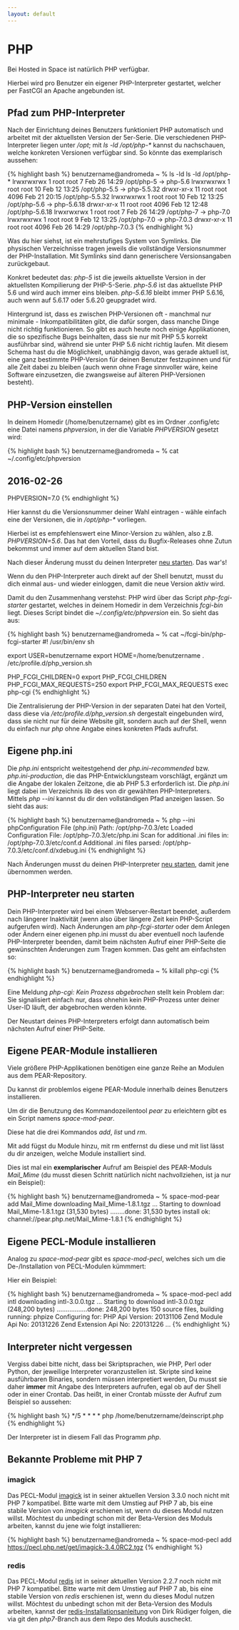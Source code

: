 ```yaml
---
layout: default
---
```

# PHP

Bei Hosted in Space ist natürlich PHP verfügbar.

Hierbei wird pro Benutzer ein eigener PHP-Interpreter gestartet, welcher per FastCGI an Apache angebunden ist.

## Pfad zum PHP-Interpreter

Nach der Einrichtung deines Benutzers funktioniert PHP automatisch und arbeitet mit der aktuellsten Version der 5er-Serie.
Die verschiedenen PHP-Interpreter liegen unter */opt*; mit _ls -ld /opt/php-*_ kannst du
nachschauen, welche konkreten Versionen verfügbar sind. So könnte das exemplarisch aussehen:

{% highlight bash %}
benutzername@andromeda ~ % ls -ld ls -ld /opt/php-*
lrwxrwxrwx  1 root root    7 Feb 26 14:29 /opt/php-5 -> php-5.6
lrwxrwxrwx  1 root root   10 Feb 12 13:25 /opt/php-5.5 -> php-5.5.32
drwxr-xr-x 11 root root 4096 Feb 21 20:15 /opt/php-5.5.32
lrwxrwxrwx  1 root root   10 Feb 12 13:25 /opt/php-5.6 -> php-5.6.18
drwxr-xr-x 11 root root 4096 Feb 12 12:48 /opt/php-5.6.18
lrwxrwxrwx  1 root root    7 Feb 26 14:29 /opt/php-7 -> php-7.0
lrwxrwxrwx  1 root root    9 Feb 12 13:25 /opt/php-7.0 -> php-7.0.3
drwxr-xr-x 11 root root 4096 Feb 26 14:29 /opt/php-7.0.3
{% endhighlight %}

Was du hier siehst, ist ein mehrstufiges System von Symlinks.
Die physischen Verzeichnisse tragen jeweils die vollständige Versionsnummer der PHP-Installation.
Mit Symlinks sind dann generischere Versionsangaben zurückgebaut.

Konkret bedeutet das: *php-5* ist die jeweils aktuellste Version in der aktuellsten Kompilierung der PHP-5-Serie.
*php-5.6* ist das aktuellste PHP 5.6 und wird auch immer eins bleiben.
*php-5.6.16* bleibt immer PHP 5.6.16, auch wenn auf 5.6.17 oder 5.6.20 geupgradet wird.

Hintergrund ist, dass es zwischen PHP-Versionen oft - manchmal nur minimale - Inkompatibilitäten gibt,
die dafür sorgen, dass manche Dinge nicht richtig funktionieren. So gibt es auch heute noch einige Applikationen,
die so spezifische Bugs beinhalten, dass sie nur mit PHP 5.5 korrekt ausführbar sind,
während sie unter PHP 5.6 nicht richtig laufen. Mit diesem Schema hast du die Möglichkeit,
unabhängig davon, was gerade aktuell ist, eine ganz bestimmte PHP-Version für deinen Benutzer festzupinnen
und für alle Zeit dabei zu bleiben (auch wenn ohne Frage sinnvoller wäre, keine Software einzusetzen,
die zwangsweise auf älteren PHP-Versionen besteht).

## PHP-Version einstellen

In deinem Homedir (/home/benutzername) gibt es im Ordner .config/etc eine Datei namens *phpversion*,
in der die Variable *PHPVERSION* gesetzt wird:

{% highlight bash %}
benutzername@andromeda ~ % cat ~/.config/etc/phpversion
## 2016-02-26
PHPVERSION=7.0
{% endhighlight %}

Hier kannst du die Versionsnummer deiner Wahl eintragen - wähle einfach eine der Versionen,
die in _/opt/php-*_ vorliegen.

Hierbei ist es empfehlenswert eine Minor-Version zu wählen,
also z.B. *PHPVERSION=5.6*. Das hat den Vorteil, dass du Bugfix-Releases
ohne Zutun bekommst und immer auf dem aktuellen Stand bist.

Nach dieser Änderung musst du deinen Interpreter [neu starten](#php-interpreter-neu-starten). Das war's!

Wenn du den PHP-Interpreter auch direkt auf der Shell benutzt,
musst du dich einmal aus- und wieder einloggen, damit die neue Version aktiv wird.

Damit du den Zusammenhang verstehst: PHP wird über das Script *php-fcgi-starter* gestartet,
welches in deinem Homedir in dem Verzeichnis *fcgi-bin* liegt. Dieses Script bindet die *~/.config/etc/phpversion* ein.
So sieht das aus:

{% highlight bash %}
benutzername@andromeda ~ % cat ~/fcgi-bin/php-fcgi-starter
#! /usr/bin/env sh

export USER=benutzername
export HOME=/home/benutzername
. /etc/profile.d/php_version.sh

PHP_FCGI_CHILDREN=0
export PHP_FCGI_CHILDREN
PHP_FCGI_MAX_REQUESTS=250
export PHP_FCGI_MAX_REQUESTS
exec php-cgi
{% endhighlight %}

Die Zentralisierung der PHP-Version in der separaten Datei hat den Vorteil,
dass diese via */etc/profile.d/php_version.sh* dergestalt eingebunden wird,
dass sie nicht nur für deine Website gilt, sondern auch auf der Shell,
wenn du einfach nur *php* ohne Angabe eines konkreten Pfads aufrufst.


## Eigene php.ini

Die *php.ini* entspricht weitestgehend der *php.ini-recommended* bzw.
*php.ini-production*, die das PHP-Entwicklungsteam vorschlägt,
ergänzt um die Angabe der lokalen Zeitzone, die ab PHP 5.3 erforderlich ist.
Die *php.ini* liegt dabei im Verzeichnis *lib* des von dir gewählten PHP-Interpreters.
Mittels *php --ini* kannst du dir den vollständigen Pfad anzeigen lassen. So sieht das aus:

{% highlight bash %}
benutzername@andromeda ~ % php --ini
phpConfiguration File (php.ini) Path: /opt/php-7.0.3/etc
Loaded Configuration File:         /opt/php-7.0.3/etc/php.ini
Scan for additional .ini files in: /opt/php-7.0.3/etc/conf.d
Additional .ini files parsed:      /opt/php-7.0.3/etc/conf.d/xdebug.ini
{% endhighlight %}

Nach Änderungen musst du deinen PHP-Interpreter [neu starten](#php-interpreter-neu-starten), damit jene übernommen werden.

## PHP-Interpreter neu starten

Dein PHP-Interpreter wird bei einem Webserver-Restart beendet, außerdem nach längerer Inaktivität
(wenn also über längere Zeit kein PHP-Script aufgerufen wird).
Nach Änderungen am *php-fcgi-starter* oder dem Anlegen oder Ändern einer eigenen php.ini
musst du aber eventuell noch laufende PHP-Interpreter beenden, damit beim nächsten Aufruf
einer PHP-Seite die gewünschten Änderungen zum Tragen kommen.
Das geht am einfachsten so:

{% highlight bash %}
benutzername@andromeda ~ % killall php-cgi
{% endhighlight %}

Eine Meldung *php-cgi: Kein Prozess abgebrochen* stellt kein Problem dar: Sie signalisiert einfach nur,
dass ohnehin kein PHP-Prozess unter deiner User-ID läuft, der abgebrochen werden könnte.

Der Neustart deines PHP-Interpreters erfolgt dann automatisch beim nächsten Aufruf einer PHP-Seite.

## Eigene PEAR-Module installieren

Viele größere PHP-Applikationen benötigen eine ganze Reihe an Modulen aus dem PEAR-Repository.

Du kannst dir problemlos eigene PEAR-Module innerhalb deines Benutzers installieren.

Um dir die Benutzung des Kommandozeilentool *pear* zu erleichtern gibt es ein Script namens *space-mod-pear*.

Diese hat die drei Kommandos *add*, *list* und *rm*.

Mit add fügst du Module hinzu, mit rm entfernst du diese und mit list lässt du dir anzeigen, welche
Module installiert sind.

Dies ist mal ein __exemplarischer__ Aufruf am Beispiel des PEAR-Moduls *Mail_Mime*
(du musst diesen Schritt natürlich nicht nachvollziehen, ist ja nur ein Beispiel):

{% highlight bash %}
benutzername@andromeda ~ % space-mod-pear add Mail_Mime
downloading Mail_Mime-1.8.1.tgz ...
Starting to download Mail_Mime-1.8.1.tgz (31,530 bytes)
........done: 31,530 bytes
install ok: channel://pear.php.net/Mail_Mime-1.8.1
{% endhighlight %}

## Eigene PECL-Module installieren

Analog zu *space-mod-pear* gibt es *space-mod-pecl*, welches sich um die De-/Installation von PECL-Modulen kümmmert:

Hier ein Beispiel:

{% highlight bash %}
benutzername@andromeda ~ % space-mod-pecl add intl
downloading intl-3.0.0.tgz ...
Starting to download intl-3.0.0.tgz (248,200 bytes)
.................done: 248,200 bytes
150 source files, building
running: phpize
Configuring for:
PHP Api Version:         20131106
Zend Module Api No:      20131226
Zend Extension Api No:   220131226
...
{% endhighlight %}

## Interpreter nicht vergessen

Vergiss dabei bitte nicht, dass bei Skriptsprachen, wie PHP, Perl oder Python,
der jeweilige Interpreter voranzustellen ist. Skripte sind keine ausführbaren Binaries,
sondern müssen interpretiert werden, Du musst sie daher __immer__ mit Angabe des Interpreters aufrufen,
egal ob auf der Shell oder in einer Crontab.
Das heißt, in einer Crontab müsste der Aufruf zum Beispiel so aussehen:

{% highlight bash %}
*/5 * * * * php /home/benutzername/deinscript.php
{% endhighlight %}

Der Interpreter ist in diesem Fall das Programm *php*.

## Bekannte Probleme mit PHP 7

### imagick

Das PECL-Modul [imagick](https://pecl.php.net/package/imagick) ist in seiner
aktuellen Version 3.3.0 noch nicht mit PHP 7 kompatibel.
Bitte warte mit dem Umstieg auf PHP 7 ab, bis eine stabile Version von *imagick* erschienen ist,
wenn du dieses Modul nutzen willst. Möchtest du unbedingt schon mit der Beta-Version des Moduls arbeiten,
kannst du jene wie folgt installieren:

{% highlight bash %}
benutzername@andromeda ~ % space-mod-pecl add https://pecl.php.net/get/imagick-3.4.0RC2.tgz
{% endhighlight %}

### redis

Das PECL-Modul [redis](https://pecl.php.net/package/redis) ist in seiner
aktuellen Version 2.2.7 noch nicht mit PHP 7 kompatibel. Bitte warte mit dem Umstieg auf PHP 7 ab,
bis eine stabile Version von *redis* erschienen ist, wenn du dieses Modul nutzen willst.
Möchtest du unbedingt schon mit der Beta-Version des Moduls arbeiten,
kannst der
[redis-Installationsanleitung](https://niebegeg.net/post/php7-redis-im-uberspace/) von Dirk Rüdiger folgen,
die via git den *php7*-Branch aus dem Repo des Moduls auscheckt.
